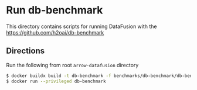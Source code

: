 <!---
  Licensed to the Apache Software Foundation (ASF) under one
  or more contributor license agreements.  See the NOTICE file
  distributed with this work for additional information
  regarding copyright ownership.  The ASF licenses this file
  to you under the Apache License, Version 2.0 (the
  "License"); you may not use this file except in compliance
  with the License.  You may obtain a copy of the License at

    http://www.apache.org/licenses/LICENSE-2.0

  Unless required by applicable law or agreed to in writing,
  software distributed under the License is distributed on an
  "AS IS" BASIS, WITHOUT WARRANTIES OR CONDITIONS OF ANY
  KIND, either express or implied.  See the License for the
  specific language governing permissions and limitations
  under the License.
-->

# Run db-benchmark

This directory contains scripts for running DataFusion with the https://github.com/h2oai/db-benchmark

## Directions

Run the following from root `arrow-datafusion` directory

```bash
$ docker buildx build -t db-benchmark -f benchmarks/db-benchmark/db-benchmark.dockerfile .
$ docker run --privileged db-benchmark
```
